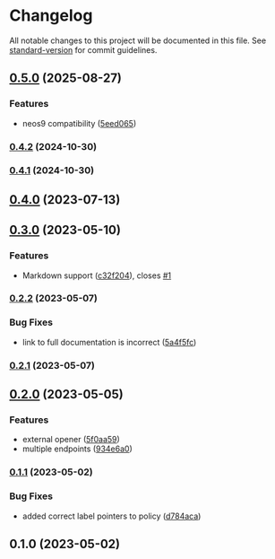 # Changelog

All notable changes to this project will be documented in this file. See [standard-version](https://github.com/conventional-changelog/standard-version) for commit guidelines.

## [0.5.0](https://github.com/UpAssist/documentationreader/compare/0.4.2...0.5.0) (2025-08-27)


### Features

* neos9 compatibility ([5eed065](https://github.com/UpAssist/documentationreader/commit/5eed06571ad84488a4f2126d5248d9ed89444703))

### [0.4.2](https://github.com/UpAssist/documentationreader/compare/0.4.0...0.4.2) (2024-10-30)

### [0.4.1](https://github.com/UpAssist/documentationreader/compare/0.4.0...0.4.1) (2024-10-30)

## [0.4.0](https://github.com/UpAssist/documentationreader/compare/0.3.0...0.4.0) (2023-07-13)

## [0.3.0](https://github.com/UpAssist/documentationreader/compare/0.2.2...0.3.0) (2023-05-10)


### Features

* Markdown support ([c32f204](https://github.com/UpAssist/documentationreader/commit/c32f2042185247699ebfbeaf77ba76b83ef0d127)), closes [#1](https://github.com/UpAssist/documentationreader/issues/1)

### [0.2.2](https://github.com/UpAssist/documentationreader/compare/0.2.1...0.2.2) (2023-05-07)


### Bug Fixes

* link to full documentation is incorrect ([5a4f5fc](https://github.com/UpAssist/documentationreader/commit/5a4f5fccff49b9e5debf20529a084ad83e7e529d))

### [0.2.1](https://github.com/UpAssist/documentationreader/compare/0.2.0...0.2.1) (2023-05-07)

## [0.2.0](https://github.com/UpAssist/documentationreader/compare/0.1.1...0.2.0) (2023-05-05)


### Features

* external opener ([5f0aa59](https://github.com/UpAssist/documentationreader/commit/5f0aa5951288a0eb0cf8ba9da82579a56c32525a))
* multiple endpoints ([934e6a0](https://github.com/UpAssist/documentationreader/commit/934e6a0132a7067a0b15695fb6155b153aaee7bb))

### [0.1.1](https://github.com/UpAssist/documentationreader/compare/0.1.0...0.1.1) (2023-05-02)


### Bug Fixes

* added correct label pointers to policy ([d784aca](https://github.com/UpAssist/documentationreader/commit/d784aca5db6dd9ee03bef5aab37c29b792dc059c))

## 0.1.0 (2023-05-02)
